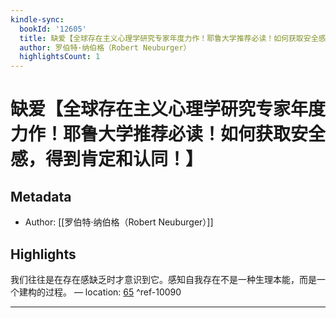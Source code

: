```yaml
---
kindle-sync:
  bookId: '12605'
  title: 缺爱【全球存在主义心理学研究专家年度力作！耶鲁大学推荐必读！如何获取安全感，得到肯定和认同！】
  author: 罗伯特·纳伯格（Robert Neuburger）
  highlightsCount: 1
---
```

# 缺爱【全球存在主义心理学研究专家年度力作！耶鲁大学推荐必读！如何获取安全感，得到肯定和认同！】
## Metadata
* Author: [[罗伯特·纳伯格（Robert Neuburger）]]

## Highlights
我们往往是在存在感缺乏时才意识到它。感知自我存在不是一种生理本能，而是一个建构的过程。 — location: [65]() ^ref-10090

---
